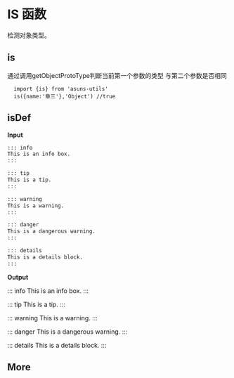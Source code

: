 # IS 函数

检测对象类型。

## is
通过调用getObjectProtoType判断当前第一个参数的类型 与第二个参数是否相同

```js{4}
  import {is} from 'asuns-utils'
  is({name:'章三'},'Object') //true
```

## isDef

**Input**

```md
::: info
This is an info box.
:::

::: tip
This is a tip.
:::

::: warning
This is a warning.
:::

::: danger
This is a dangerous warning.
:::

::: details
This is a details block.
:::
```

**Output**

::: info
This is an info box.
:::

::: tip
This is a tip.
:::

::: warning
This is a warning.
:::

::: danger
This is a dangerous warning.
:::

::: details
This is a details block.
:::

## More

<!-- Check out the documentation for the [full list of markdown extensions](https://vitepress.dev/guide/markdown). -->
